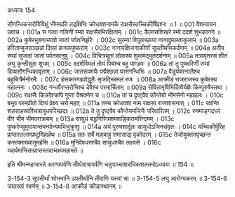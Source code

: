 अध्यायः 154

सौगन्धिकसरोविविक्षुं भीमम्प्रति तद्रक्षिभिः क्रोधवशनामकै राक्षसैस्तच्चिकीर्षिप्रश्नः ॥ 1 ॥
001 वैशम्पायन उवाच ।
001a स गत्वा नलिनीं रम्यां राक्षसैरभिरक्षिताम् ।
001c कैलासशिखरे रम्ये ददर्श शुभकानने ॥
002a कुबेरभुवनाभ्याशे जातां पर्वतनिर्झरैः ।
002c सुरम्यां विपुलच्छायां नानाद्रुमलताकुलाम् ॥
003a हरिताम्बुजसञ्छन्नां दिव्यां कनकपुष्कराम् ।
003c नानापक्षिजनाकीर्णां सूपतीर्थामकर्दमाम् ॥
004a अतीव रम्यां सुजलां जातां पर्वतसानुषु ।
004c विचित्रभूतां लोकस्य शुभामद्भुतदर्शनाम् ॥
005a तत्रामृतरसं शीतं लघु कुन्तीसुतः शुभम् ।
005c ददर्शविमलं तोयं पिबंश्च बहु पाण्डवः ॥
006a तां तु पुष्करिणीं रम्यां दिव्यसौगन्धिकावृताम् ।
006c जातरूपमयैः पद्मैश्छन्नां परमगन्धिभिः ॥
007a वैडूर्यवरनालैश्च बहुचित्रैर्मनोरमैः ।
007c हंसकारण्डवोद्धूतैः सृजद्भिरमलं रजः ॥
008a आक्रीडं राजराजस्य कुबेरस्य महात्मनः ।
008c गन्धर्वैरप्सरोभिश्च देवैश्च परमार्चिताम् ॥
009a सेवितामृषिभिर्दिव्यैर्यक्षैः किम्पुरुषैस्तथा ।
009c राक्षसैः किन्नरैश्चापि गुप्तां वैश्रवणेन च ॥
010a तां च दृष्ट्वैव कौन्तेयो भीमसेनो महाहलः ।
010c बभूव परमप्रीतो दिव्यं प्रेक्ष्य सरो महत् ॥
011a तच्च क्रोधवशा नाम राक्षसा राजशासनात् ।
011c रक्षन्ति शतसाहस्राश्चित्रायुधपरिच्छदाः ॥
012a ते तु दृष्ट्वैव कौन्तेयमजिनैः परिवारितम् ।
012c रुक्माङ्गदधरं वीरं भीमं भीमपराक्रमम् ॥
013a सायुधं बद्धनिस्त्रिंशमशङ्कितमरिन्दमम् ।
013c पुष्करेप्सुमुपायान्तमन्योन्यमभिचुक्रुशुः ॥
014a अयं पुरुषशार्दूलः सायुधोऽजिनसंवृतः ।
014c यच्चिकीर्षुरिह प्राप्तस्तत्सम्प्रष्टुमिहार्हथ ॥
015a ततः सर्वे महाबाहुं समासाद्य वृकोदरम् ।
015c तेजोयुक्तमपृच्छन्त कस्त्वमाख्यातुमर्हसि ॥
016a मुनिवेषधरश्चैव सायुधश्चैव लक्ष्यसे ।
016c यदर्थमाभिसम्प्राप्तस्तदाचक्ष्यमहामते ॥

इति श्रीमन्महाभारते अरण्यपर्वणि तीर्थयात्रापर्वणि चतुःपञ्चाशदधिकशततमोऽध्यायः ॥ 154 ॥

3-154-3 सूपतीर्थां शोभनानि उपतीर्थानि तीराणि यस्यां सा ॥ 3-154-5 लघु आरोग्यकरम् ॥ 3-154-6 जातरूपं स्वर्णम् ॥ 3-154-8 आक्रीडं क्रीडास्थानम् ॥